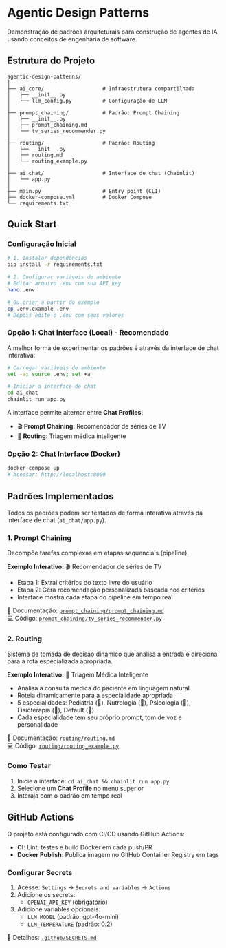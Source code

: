 # Agentic Design Patterns

Demonstração de padrões arquiteturais para construção de agentes de IA usando conceitos de engenharia de software.

## Estrutura do Projeto

```
agentic-design-patterns/
│
├── ai_core/                   # Infraestrutura compartilhada
│   ├── __init__.py
│   └── llm_config.py          # Configuração de LLM
│
├── prompt_chaining/           # Padrão: Prompt Chaining
│   ├── __init__.py
│   ├── prompt_chaining.md
│   └── tv_series_recommender.py
│
├── routing/                   # Padrão: Routing
│   ├── __init__.py
│   ├── routing.md
│   └── routing_example.py
│
├── ai_chat/                   # Interface de chat (Chainlit)
│   └── app.py
│
├── main.py                    # Entry point (CLI)
├── docker-compose.yml         # Docker Compose
└── requirements.txt
```

## Quick Start

### Configuração Inicial

```bash
# 1. Instalar dependências
pip install -r requirements.txt

# 2. Configurar variáveis de ambiente
# Editar arquivo .env com sua API key
nano .env

# Ou criar a partir do exemplo
cp .env.example .env
# Depois edite o .env com seus valores
```

### Opção 1: Chat Interface (Local) - Recomendado

A melhor forma de experimentar os padrões é através da interface de chat interativa:

```bash
# Carregar variáveis de ambiente
set -a; source .env; set +a

# Iniciar a interface de chat
cd ai_chat
chainlit run app.py
```

A interface permite alternar entre **Chat Profiles**:
- 🎬 **Prompt Chaining**: Recomendador de séries de TV
- 🏥 **Routing**: Triagem médica inteligente

### Opção 2: Chat Interface (Docker)

```bash
docker-compose up
# Acessar: http://localhost:8000
```

## Padrões Implementados

Todos os padrões podem ser testados de forma interativa através da interface de chat (`ai_chat/app.py`).

### 1. Prompt Chaining

Decompõe tarefas complexas em etapas sequenciais (pipeline).

**Exemplo Interativo:** 🎬 Recomendador de séries de TV
- Etapa 1: Extrai critérios do texto livre do usuário
- Etapa 2: Gera recomendação personalizada baseada nos critérios
- Interface mostra cada etapa do pipeline em tempo real

📖 Documentação: [`prompt_chaining/prompt_chaining.md`](./prompt_chaining/prompt_chaining.md)  
💻 Código: [`prompt_chaining/tv_series_recommender.py`](./prompt_chaining/tv_series_recommender.py)

### 2. Routing

Sistema de tomada de decisão dinâmico que analisa a entrada e direciona para a rota especializada apropriada.

**Exemplo Interativo:** 🏥 Triagem Médica Inteligente
- Analisa a consulta médica do paciente em linguagem natural
- Roteia dinamicamente para a especialidade apropriada
- 5 especialidades: Pediatria (👶), Nutrologia (🥗), Psicologia (🧠), Fisioterapia (🏃), Default (💬)
- Cada especialidade tem seu próprio prompt, tom de voz e personalidade

📖 Documentação: [`routing/routing.md`](./routing/routing.md)  
💻 Código: [`routing/routing_example.py`](routing/medical_router.py)

### Como Testar

1. Inicie a interface: `cd ai_chat && chainlit run app.py`
2. Selecione um **Chat Profile** no menu superior
3. Interaja com o padrão em tempo real

## GitHub Actions

O projeto está configurado com CI/CD usando GitHub Actions:

- **CI**: Lint, testes e build Docker em cada push/PR
- **Docker Publish**: Publica imagem no GitHub Container Registry em tags

### Configurar Secrets

1. Acesse: `Settings` → `Secrets and variables` → `Actions`
2. Adicione os secrets:
   - `OPENAI_API_KEY` (obrigatório)
3. Adicione variables opcionais:
   - `LLM_MODEL` (padrão: gpt-4o-mini)
   - `LLM_TEMPERATURE` (padrão: 0.2)

📖 Detalhes: [`.github/SECRETS.md`](./.github/SECRETS.md)
